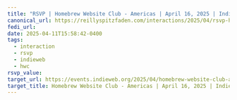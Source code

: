 ```yaml
---
title: "RSVP | Homebrew Website Club - Americas | April 16, 2025 | IndieWeb Events"
canonical_url: https://reillyspitzfaden.com/interactions/2025/04/rsvp-homebrew-website-club-americas-april-16/
fedi_url: 
date: 2025-04-11T15:58:42-0400
tags:
  - interaction
  - rsvp
  - indieweb
  - hwc
rsvp_value: 
target_url: https://events.indieweb.org/2025/04/homebrew-website-club-americas-xCttvgRnN4Pl
target_title: Homebrew Website Club - Americas | April 16, 2025 | IndieWeb Events
---
```


